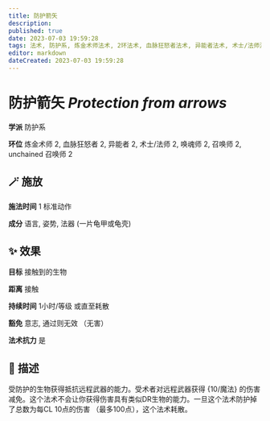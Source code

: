 ```yaml
---
title: 防护箭矢
description: 
published: true
date: 2023-07-03 19:59:28
tags: 法术, 防护系, 炼金术师法术, 2环法术, 血脉狂怒者法术, 异能者法术, 术士/法师法术, 唤魂师法术, 召唤师法术, unchained 召唤师法术
editor: markdown
dateCreated: 2023-07-03 19:59:28
---
```


# **防护箭矢** *Protection from arrows*

**学派** 防护系 

**环位** 炼金术师 2, 血脉狂怒者 2, 异能者 2, 术士/法师 2, 唤魂师 2, 召唤师 2, unchained 召唤师 2

## 🪄 施放

**施法时间** 1 标准动作

**成分** 语言, 姿势, 法器 (一片龟甲或龟壳)

## ✨ 效果 

**目标** 接触到的生物 

**距离** 接触  

**持续时间** 1小时/等级 或直至耗散 

**豁免** 意志, 通过则无效 （无害）

**法术抗力** 是

## 📖 描述

受防护的生物获得抵抗远程武器的能力。受术者对远程武器获得 {10/魔法} 的伤害减免。这个法术不会让你获得伤害具有类似DR生物的能力。一旦这个法术防护掉了总数为每CL 10点的伤害 （最多100点），这个法术耗散。
    